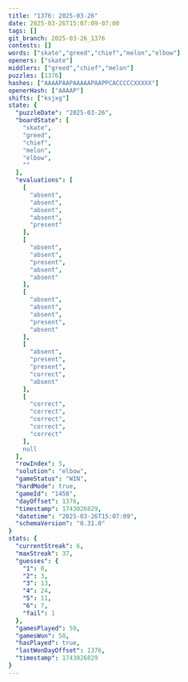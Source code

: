 ```yaml
---
title: "1376: 2025-03-26"
date: 2025-03-26T15:07:09-07:00
tags: []
git_branch: 2025-03-26_1376
contests: []
words: ["skate","greed","chief","melon","elbow"]
openers: ["skate"]
middlers: ["greed","chief","melon"]
puzzles: [1376]
hashes: ["AAAAPAAPAAAAAPAAPPCACCCCCXXXXX"]
openerHash: ["AAAAP"]
shifts: ["ksjxg"]
state: {
  "puzzleDate": "2025-03-26",
  "boardState": [
    "skate",
    "greed",
    "chief",
    "melon",
    "elbow",
    ""
  ],
  "evaluations": [
    [
      "absent",
      "absent",
      "absent",
      "absent",
      "present"
    ],
    [
      "absent",
      "absent",
      "present",
      "absent",
      "absent"
    ],
    [
      "absent",
      "absent",
      "absent",
      "present",
      "absent"
    ],
    [
      "absent",
      "present",
      "present",
      "correct",
      "absent"
    ],
    [
      "correct",
      "correct",
      "correct",
      "correct",
      "correct"
    ],
    null
  ],
  "rowIndex": 5,
  "solution": "elbow",
  "gameStatus": "WIN",
  "hardMode": true,
  "gameId": "1458",
  "dayOffset": 1376,
  "timestamp": 1743026829,
  "datetime": "2025-03-26T15:07:09",
  "schemaVersion": "0.31.0"
}
stats: {
  "currentStreak": 6,
  "maxStreak": 37,
  "guesses": {
    "1": 0,
    "2": 3,
    "3": 13,
    "4": 24,
    "5": 11,
    "6": 7,
    "fail": 1
  },
  "gamesPlayed": 59,
  "gamesWon": 58,
  "hasPlayed": true,
  "lastWonDayOffset": 1376,
  "timestamp": 1743026829
}
---
```

<!-- more -->
